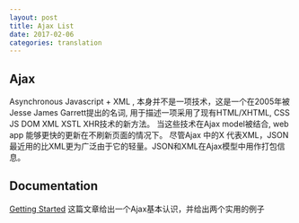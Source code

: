 ```yaml
---
layout: post
title: Ajax List
date: 2017-02-06
categories: translation
---
```


## Ajax

Asynchronous Javascript + XML , 本身并不是一项技术，这是一个在2005年被  Jesse James Garrett提出的名词, 用于描述一项采用了现有HTML/XHTML, CSS JS DOM XML XSTL XHR技术的新方法。
当这些技术在Ajax model被结合, web app 能够更快的更新在不刷新页面的情况下。
尽管Ajax 中的X 代表XML，JSON最近用的比XML更为广泛由于它的轻量。JSON和XML在Ajax模型中用作打包信息。
## Documentation

[Getting Started](https://developer.mozilla.org/en-US/docs/AJAX/Getting_Started) 这篇文章给出一个Ajax基本认识，并给出两个实用的例子
